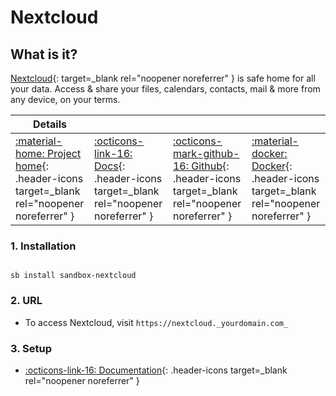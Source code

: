 # Nextcloud

## What is it?

[Nextcloud](https://nextcloud.com/){: target=_blank rel="noopener noreferrer" } is safe home for all your data. Access & share your files, calendars, contacts, mail & more from any device, on your terms.

| Details     |             |             |             |
|-------------|-------------|-------------|-------------|
| [:material-home: Project home](https://nextcloud.com/){: .header-icons target=_blank rel="noopener noreferrer" } | [:octicons-link-16: Docs](https://docs.nextcloud.com/server/latest/admin_manual/contents.html){: .header-icons target=_blank rel="noopener noreferrer" } | [:octicons-mark-github-16: Github](https://github.com/nextcloud/docker){: .header-icons target=_blank rel="noopener noreferrer" } | [:material-docker: Docker](https://hub.docker.com/_/nextcloud){: .header-icons target=_blank rel="noopener noreferrer" }|

### 1. Installation

``` shell

sb install sandbox-nextcloud

```

### 2. URL

- To access Nextcloud, visit `https://nextcloud._yourdomain.com_`

### 3. Setup

- [:octicons-link-16: Documentation](https://docs.nextcloud.com/server/latest/admin_manual/contents.html){: .header-icons target=_blank rel="noopener noreferrer" }
